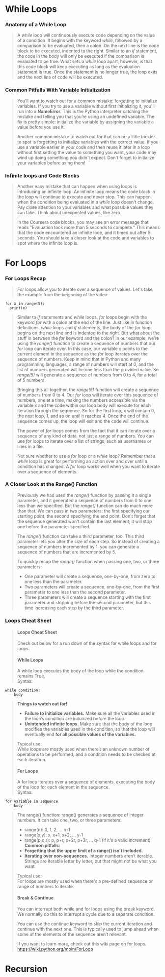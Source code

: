 # While Loops
### Anatomy of a While Loop
>A *while* loop will continuously execute code depending on the value of a condition. 
>It begins with the keyword *while*, followed by a comparison to be evaluated, then a colon. 
>On the next line is the code block to be executed, indented to the right. 
>Similar to an *if* statement, the code in the body will only be executed if the comparison is evaluated to be true. 
>What sets a *while* loop apart, however, is that this code block will keep executing as long as the evaluation statement is true. 
>Once the statement is no longer true, the loop exits and the next line of code will be executed.  

### Common Pitfalls With Variable Initialization
>You'll want to watch out for a common mistake: forgetting to initialize variables. If you try to use a variable without first initializing it, you'll run into a **NameError**. 
>This is the Python interpreter catching the mistake and telling you that you’re using an undefined variable. The fix is pretty simple: initialize the variable by assigning the 
>variable a value before you use it.
>
>Another common mistake to watch out for that can be a little trickier to spot is forgetting to initialize variables with the correct value. If you use a variable earlier in your code and then reuse it later in a loop without first setting the value to something you want, your code may wind up doing something you didn't expect. Don't forget to initialize your variables before using them!

### Infinite loops and Code Blocks
>Another easy mistake that can happen when using loops is introducing an infinite loop. An infinite loop means the code 
>block in the loop will continue to execute and never stop. This can happen when the condition being evaluated in a *while* 
>loop doesn't change. Pay close attention to your variables and what possible values they can take. Think about unexpected values, like zero.
>
>In the Coursera code blocks, you may see an error message that reads "Evaluation took more than 5 seconds to complete." 
>This means that the code encountered an infinite loop, and it timed out after 5 seconds. You should take a closer look at the code and 
>variables to spot where the infinite loop is.

# For Loops
### For Loops Recap
>*For* loops allow you to iterate over a sequence of values. Let's take the example from the beginning of the video:
```
for x in range(5):
  print(x)
```
>Similar to *if* statements and *while* loops, *for* loops begin with the keyword *for* with a colon at the end of the line. 
>Just like in function definitions, *while* loops and *if* statements, the body of the *for* loop begins on the next line and is indented to the right. 
>But what about the stuff in between the *for* keyword and the colon? In our example, we’re using the *range()* function to create a sequence of numbers 
>that our *for* loop can iterate over. In this case, our variable x points to the current element in the sequence as the *for* loop iterates over the 
>sequence of numbers. Keep in mind that in Python and many programming languages, a range of numbers will start at 0, and the list of numbers generated 
>will be one less than the provided value. So *range(5)* will generate a sequence of numbers from 0 to 4, for a total of 5 numbers.
>
>Bringing this all together, the *range(5)* function will create a sequence of numbers from 0 to 4. Our *for* loop will iterate over this sequence of numbers, 
>one at a time, making the numbers accessible via the variable x and the code within our loop body will execute for each iteration through the sequence. 
>So for the first loop, x will contain 0, the next loop, 1, and so on until it reaches 4. Once the end of the sequence comes up, the loop will exit and the code will continue.
>
>The power of *for* loops comes from the fact that it can iterate over a sequence of any kind of data, not just a range of numbers. You can use *for* loops to iterate 
>over a list of strings, such as usernames or lines in a file.
>
>Not sure whether to use a *for* loop or a *while* loop? Remember that a *while* loop is great for performing an action over and over until a condition has changed. 
>A *for* loop works well when you want to iterate over a sequence of elements.  

### A Closer Look at the Range() Function
>Previously we had used the *range()* function by passing it a single parameter, and it generated a sequence of numbers from 0 to one less than we specified. 
>But the *range()* function can do much more than that. We can pass in two parameters: the first specifying our starting point, the second specifying the end point. 
>Don't forget that the sequence generated won't contain the last element; it will stop one before the parameter specified.
>
>The *range()* function can take a third parameter, too. This third parameter lets you  alter the size of each step. So instead of creating a sequence of numbers 
>incremented by 1, you can generate a sequence of numbers that are incremented by 5.
>
>To quickly recap the *range()* function when passing one, two, or three parameters:
> - One parameter will create a sequence, one-by-one, from zero to one less than the parameter.
> - Two parameters will create a sequence, one-by-one, from the first parameter to one less than the second parameter.
> - Three parameters will create a sequence starting with the first parameter and stopping before the second parameter, but this time increasing each step by the third parameter.

### Loops Cheat Sheet
> #### Loops Cheat Sheet
>Check out below for a run down of the syntax for while loops and for loops.
>
> #### While Loops
>A while loop executes the body of the loop while the condition remains True.<br>
>Syntax:
```
while condition:
    body
```
>**Things to watch out for!**
> - **Failure to initialize variables.** Make sure all the variables used in the loop’s condition  are initialized before the loop.
> - **Unintended infinite loops.** Make sure that the body of the loop modifies the variables used in the condition, so that the loop 
> will eventually end **for all possible values of the variables.**
>
>Typical use:<br>
>While loops are mostly used when there’s an unknown number of operations to be performed, and a condition needs to be checked at each iteration.
>
> #### For Loops
>A for loop iterates over a sequence of elements, executing the body of the loop for each element in the sequence.<br>
>Syntax:
```
for variable in sequence
    body
```
>The range() function:
>range() generates a sequence of integer numbers. It can take one, two, or three parameters:
> - range(n): 0, 1, 2, ... n-1
> - range(x,y): x, x+1, x+2, ... y-1
> - range(p,q,r): p, p+r, p+2r, p+3r, ... q-1 (if it's a valid increment)
>**Common pitfalls:**
> - **Forgetting that the upper limit of a range() isn’t included.**
> - **Iterating over non-sequences.** Integer numbers aren’t iterable. Strings are iterable letter by letter, but that might not be what you want.
> 
>Typical use:<br>
>For loops are mostly used when there's a pre-defined sequence or range of numbers to iterate.
>
> #### Break & Continue
>You can interrupt both while and for loops using the break keyword. We normally do this to interrupt a cycle due to a separate condition.
>
>You can use the continue keyword to skip the current iteration and continue with the next one. This is typically used to jump ahead when some of the elements of the sequence aren’t relevant.
>
>If you want to learn more, check out this wiki page on for loops. https://wiki.python.org/moin/ForLoop

# Recursion
